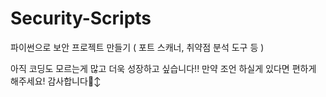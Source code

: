 # Security-Scripts
파이썬으로 보안 프로젝트 만들기 ( 포트 스캐너, 취약점 분석 도구 등 )

아직 코딩도 모르는게 많고 더욱 성장하고 싶습니다!!
만약 조언 하실게 있다면 편하게 해주세요! 감사합니다🙂‍↕️ 
